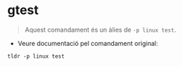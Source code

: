 # gtest

> Aquest comandament és un àlies de `-p linux test`.

- Veure documentació pel comandament original:

`tldr -p linux test`
